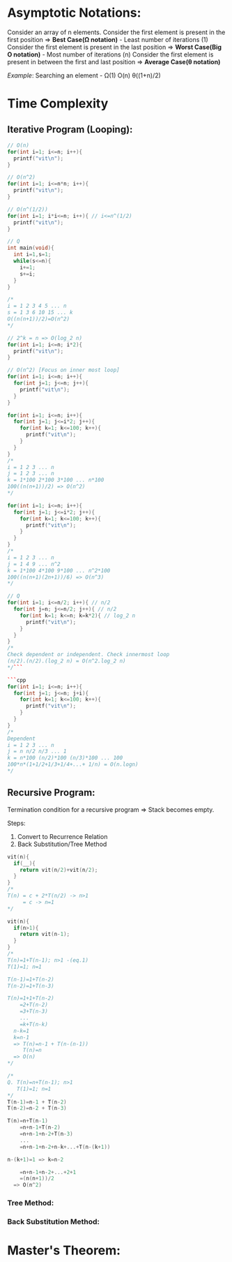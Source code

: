 # Asymptotic Notations:
Consider an array of n elements.
Consider the first element is present in the first position => **Best Case(Ω notation)** - Least number of iterations (1)
Consider the first element is present in the last position => **Worst Case(Big O notation)** - Most number of iterations (n)
Consider the first element is present in between the first and last position => **Average Case(θ notation)**

*Example*: Searching an element - Ω(1) O(n) θ((1+n)/2)


# Time Complexity
## Iterative Program (Looping):

```cpp
// O(n)
for(int i=1; i<=n; i++){
  printf("vit\n");
}

// O(n^2)
for(int i=1; i<=n*n; i++){
  printf("vit\n");
}

// O(n^(1/2))
for(int i=1; i*i<=n; i++){ // i<=n^(1/2)
  printf("vit\n");
}
```

```cpp
// Q
int main(void){
  int i=1,s=1;
  while(s<=n){
    i+=1;
    s+=i;
  }
}

/*
i = 1 2 3 4 5 ... n
s = 1 3 6 10 15 ... k  
O((n(n+1))/2)=O(n^2)
*/
```

```cpp
// 2^k = n => O(log_2 n)
for(int i=1; i<=n; i*2){
  printf("vit\n");
}
```

```cpp
// O(n^2) [Focus on inner most loop]
for(int i=1; i<=n; i++){
  for(int j=1; j<=n; j++){
    printf("vit\n");
  }
}
```

```cpp
for(int i=1; i<=n; i++){
  for(int j=1; j<=i*2; j++){
    for(int k=1; k<=100; k++){
      printf("vit\n");
    }
  }
}
/*
i = 1 2 3 ... n
j = 1 2 3 ... n
k = 1*100 2*100 3*100 ... n*100
100((n(n+1))/2) => O(n^2)
*/
```

```cpp
for(int i=1; i<=n; i++){
  for(int j=1; j<=i*2; j++){
    for(int k=1; k<=100; k++){
      printf("vit\n");
    }
  }
}
/*
i = 1 2 3 ... n
j = 1 4 9 ... n^2
k = 1*100 4*100 9*100 ... n^2*100
100((n(n+1)(2n+1))/6) => O(n^3)
*/
```

```cpp
// Q
for(int i=1; i<=n/2; i++){ // n/2
  for(int j=n; j<=n/2; j++){ // n/2
    for(int k=1; k<=n; k=k*2){ // log_2 n
      printf("vit\n");
    }
  }
}
/*
Check dependent or independent. Check innermost loop
(n/2).(n/2).(log_2 n) = O(n^2.log_2 n)
*/```

```cpp
for(int i=1; i<=n; i++){
  for(int j=1; j<=n; j+i){
    for(int k=1; k<=100; k++){
      printf("vit\n");
    }
  }
}
/*
Dependent
i = 1 2 3 ... n
j = n n/2 n/3 ... 1
k = n*100 (n/2)*100 (n/3)*100 ... 100
100*n*(1+1/2+1/3+1/4+...+ 1/n) = O(n.logn)
*/
```
## Recursive Program:

Termination condition for a recursive program => Stack becomes empty.

Steps:
1. Convert to Recurrence Relation
2. Back Substitution/Tree Method

```cpp
vit(n){
  if(__){
    return vit(n/2)+vit(n/2);
  }
}
/*
T(n) = c + 2*T(n/2) -> n>1
     = c -> n=1
*/
```

```cpp
vit(n){
  if(n>1){
    return vit(n-1);
  }
}
/*
T(n)=1+T(n-1); n>1 -(eq.1)
T(1)=1; n=1

T(n-1)=1+T(n-2)
T(n-2)=1+T(n-3)

T(n)=1+1+T(n-2)
    =2+T(n-2)
    =3+T(n-3)
    ...
    =k+T(n-k)
  n-k=1
  k=n-1
  => T(n)=n-1 + T(n-(n-1))
     T(n)=n
  => O(n)
*/
```

```cpp
/*
Q. T(n)=n+T(n-1); n>1
   T(1)=1; n=1
*/
T(n-1)=n-1 + T(n-2)
T(n-2)=n-2 + T(n-3)

T(n)=n+T(n-1)
    =n+n-1+T(n-2)
    =n+n-1+n-2+T(n-3)
    ...
    =n+n-1+n-2+n-k+...+T(n-(k+1))

n-(k+1)=1 => k=n-2

    =n+n-1+n-2+...+2+1
    =(n(n+1))/2
  => O(n^2)
```
### Tree Method:
### Back Substitution Method:
# Master's Theorem:
